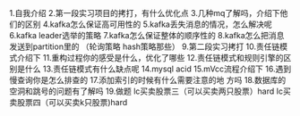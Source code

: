 1.自我介绍
2.第一段实习项目的拷打，有什么优化点
3.几种mq了解吗，介绍下他们的区别
4.kafka怎么保证高可用性的
5.kafka丢失消息的情况，怎么解决呢
6.kafka leader选举的策略
7.kafka怎么保证整体的顺序性的
8.kafka怎么把消息发送到partition里的
（轮询策略 hash策略那些）
9.第二段实习拷打
10.责任链模式介绍下
11.重构过程你的感受是什么，优化了哪些
12.责任链模式和规则引擎的区别是什么
13.责任链模式有什么缺点呢
14.mysql acid
15.mVcc流程介绍下
16.遇到慢查询你是怎么排查的
17.添加索引的时候有什么需要注意的地
方吗
18.数据库的空洞和跳号的问题有了解吗
19.做题
lc买卖股票三（可以买卖两只股票）hard
Ic买卖股票四（可以买卖k只股票)hard